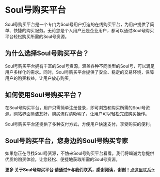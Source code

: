 # Soul号购买平台

Soul号购买平台是一个专门为Soul号用户打造的在线购买平台，为用户提供了简单、快捷的购买服务。无论您是个人用户还是企业用户，都可以通过Soul号购买平台轻松购买所需的Soul号资源。

## 为什么选择Soul号购买平台？
Soul号购买平台拥有丰富的Soul号资源，涵盖各种不同类型的Soul号，可以满足用户多样化的需求。同时，Soul号购买平台提供了安全、稳定的交易环境，保障用户的购买权益，让用户放心购买。

## 如何使用Soul号购买平台？
在Soul号购买平台，用户只需简单注册登录，即可浏览和购买所需的Soul号资源。网站界面简洁友好，购买流程清晰明了，让用户可以轻松完成购买操作。

Soul号购买平台还提供了多种支付方式，方便用户快速支付，享受购买的便利。

## Soul号购买平台，您身边的Soul号购买专家
如果您正在寻找Soul号资源，不妨来Soul号购买平台看看。我们将竭诚为您提供优质的购买体验，让您轻松、便捷地获取所需的Soul号资源。

**更多 关于Soul号购买平台 请通过✈与我们联系，感谢阅读，谢谢！**[点这里联系✈](https://1.k02.cc)